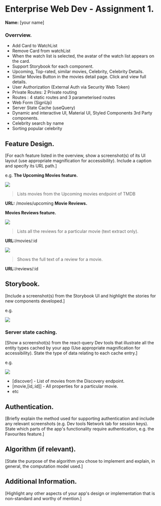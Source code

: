 # Enterprise Web Dev - Assignment 1.

__Name:__ [your name]

### Overrview.

+ Add Card to WatchList 
+ Remove Card from watchList
+ When the watch list is selected, the avatar of the watch list appears on the card.
+ Support Storybook for each component.
+ Upcoming, Top-rated, similar movies, Celebrity, Celebrity Details.
+ Similar Movies Button in the movies detail page. Click and view full details.
+ User Authorization (External Auth via Security Web Token)
+ Private Routes: 2 Private routing
+ Routes : 4 static routes and 3 parameterised routes
+ Web Form (SignUp)
+ Server State Cache (useQuery)
+ Dynamic and interactive UI, Material UI, Styled Components 3rd Party components.
+ Celebrity search by name
+ Sorting popular celebrity


## Feature Design.

[For each feature listed in the overview, show a screenshot(s) of its UI layout (use appropriate magnification for accessibility). Include a caption and specify its URL path.]

e.g. 
__The Upcoming Movies feature.__


![][image1]

> Lists movies from the Upcoming movies endpoint of TMDB

__URL:__ /movies/upcoming
__Movie Reviews.__

__Movies Reviews feature.__

![][image2]

> Lists all the reviews for a particular movie (text extract only).

__URL:__/movies/:id


![][image3]

> Shows the full text of a review for a movie. 

__URL:__/reviews/:id

## Storybook.

[Include a screenshot(s) from the Storybook UI and highlight the stories for new components developed.]

e.g.

![][image5]


### Server state caching.

[Show a screenshot(s) from the react-query Dev tools that illustrate all the entity types cached by your app (Use appropriate magnification for accessibility). State the type of data relating to each cache entry.]

e.g.

![][image4]

+ [discover] - List of movies from the Discovery endpoint.
+ [movie,[id,:id]] - All properties for a particular movie.
+ etc

## Authentication.

[Briefly explain the method used for supporting authentication and include any relevant screenshots (e.g. Dev tools Network tab for session keys). State which parts of the app's functionality require authentication, e.g. the Favourites feature.]

## Algorithm (if relevant).

[State the purpose of the algorithm you chose to implement and explain, in general, the computation model used.]

## Additional Information.

[Highlight any other aspects of your app's design or implementation that is non-standard and worthy of mention.]

[image1]: ./images/image1.png
[image2]: ./images/image2.png
[image3]: ./images/image3.png
[image4]: ./images/image4.png
[image5]: ./images/image5.png
